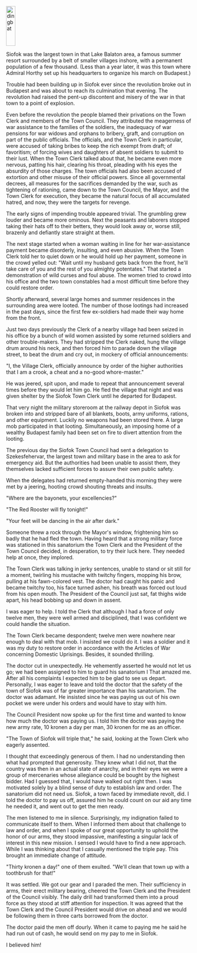<img class="alignleft size-full wp-image-17" title="dingbat" src="http://americancommissar.wordpress.com/files/2009/01/dingbat.png" alt="dingbat" width="25" height="108" />

Siofok was the largest town in that Lake Balaton area, a famous summer resort surrounded by a belt of smaller villages inshore, with a permanent population of a few thousand. (Less than a year later, it was this town where Admiral Horthy set up his headquarters to organize his march on Budapest.)

Trouble had been building up in Siofok ever since the revolution broke out in Budapest and was about to reach its culmination that evening. The revolution had raised the pent-up discontent and misery of the war in that town to a point of explosion.

Even before the revolution the people blamed their privations on the Town Clerk and members of the Town Council. They attributed the meagerness of war assistance to the families of the soldiers, the inadequacy of war pensions for war widows and orphans to bribery, graft, and corruption on part of the public officials. The officials, and the Town Clerk in particular, were accused of taking bribes to keep the rich exempt from draft; of favoritism; of forcing wives and daughters of absent soldiers to submit to their lust. When the Town Clerk talked about that, he became even more nervous, patting his hair, clearing his throat, pleading with his eyes the absurdity of those charges. The town officials had also been accused of extortion and other misuse of their official powers. Since all governmental decrees, all measures for the sacrifices demanded by the war, such as tightening of rationing, came down to the Town Council, the Mayor, and the Town Clerk for execution, they became the natural focus of all accumulated hatred, and now, they were the targets for revenge.

The early signs of impending trouble appeared trivial. The grumbling grew louder and became more ominous. Next the peasants and laborers stopped taking their hats off to their betters, they would look away or, worse still, brazenly and defiantly stare straight at them.

The next stage started when a woman waiting in line for her war-assistance payment became disorderly, insulting, and even abusive. When the Town Clerk told her to quiet down or he would hold up her payment, someone in the crowd yelled out: "Wait until my husband gets back from the front, he'll take care of you and the rest of you almighty potentates." That started a demonstration of wild curses and foul abuse. The women tried to crowd into his office and the two town constables had a most difficult time before they could restore order.

Shortly afterward, several large homes and summer residences in the surrounding area were looted. The number of those lootings had increased in the past days, since the first few ex-soldiers had made their way home from the front.

Just two days previously the Clerk of a nearby village had been seized in his office by a bunch of wild women assisted by some returned soldiers and other trouble-makers. They had stripped the Clerk naked, hung the village drum around his neck, and then forced him to parade down the village street, to beat the drum and cry out, in mockery of official announcements:

"I, the Village Clerk, officially announce by order of the higher authorities that I am a crook, a cheat and a no-good whore-master."

He was jeered, spit upon, and made to repeat that announcement several times before they would let him go. He fled the village that night and was given shelter by the Siofok Town Clerk until he departed for Budapest.

That very night the military storeroom at the railway depot in Siofok was broken into and stripped bare of all blankets, boots, army uniforms, rations, and other equipment. Luckily no weapons had been stored there. A large mob participated in that looting. Simultaneously, an imposing home of a wealthy Budapest family had been set on fire to divert attention from the looting.

The previous day the Siofok Town Council had sent a delegation to Szekesfehervar, the largest town and military base in the area to ask for emergency aid. But the authorities had been unable to assist them, they themselves lacked sufficient forces to assure their own public safety.

When the delegates had returned empty-handed this morning they were met by a jeering, hooting crowd shouting threats and insults.

"Where are the bayonets, your excellencies?"

"The Red Rooster will fly tonight!"

"Your feet will be dancing in the air after dark."

Someone threw a rock through the Mayor's window, frightening him so badly that he had fled the town. Having heard that a strong military force was stationed in this sanatorium the Town Clerk and the President of the Town Council decided, in desperation, to try their luck here. They needed help at once, they implored.

The Town Clerk was talking in jerky sentences, unable to stand or sit still for a moment, twirling his mustache with twitchy fingers, mopping his brow, pulling at his fawn-colored vest. The doctor had caught his panic and became twitchy too, his face turned ashen, his breath was forced out loud from his open mouth. The President of the Council just sat, fat thighs wide apart, his head bobbing up and down in assent.

I was eager to help. I told the Clerk that although I had a force of only twelve men, they were well armed and disciplined, that I was confident we could handle the situation.

The Town Clerk became despondent; twelve men were nowhere near enough to deal with that mob. I insisted we could do it. I was a soldier and it was my duty to restore order in accordance with the Articles of War concerning Domestic Uprisings. Besides, it sounded thrilling.

The doctor cut in unexpectedly. He vehemently asserted he would not let us go; we had been assigned to him to guard his sanatorium l That amazed me. After all his complaints I expected him to be glad to see us depart. Personally, I was eager to leave and told the doctor that the safety of the town of Siofok was of far greater importance than his sanatorium. The doctor was adamant. He insisted since he was paying us out of his own pocket we were under his orders and would have to stay with him.

The Council President now spoke up for the first time and wanted to know how much the doctor was paying us. I told him the doctor was paying the new army rate, 10 kronen a day per man, 30 kronen for me as an officer.

"The Town of Siofok will triple that," he said, looking at the Town Clerk who eagerly assented.

I thought that exceedingly generous of them. I had no understanding then what had prompted that generosity. They knew what I did not, that the country was then in an actual state of anarchy, and in their eyes we were a group of mercenaries whose allegiance could be bought by the highest bidder. Had I guessed that, I would have walked out right then. I was motivated solely by a blind sense of duty to establish law and order. The sanatorium did not need us. Siofok, a town faced by immediate revolt, did. I told the doctor to pay us off, assured him he could count on our aid any time he needed it, and went out to get the men ready.

The men listened to me in silence. Surprisingly, my indignation failed to communicate itself to them. When I informed them about that challenge to law and order, and when I spoke of our great opportunity to uphold the honor of our arms, they stood impassive, manifesting a singular lack of interest in this new mission. I sensed I would have to find a new approach. While I was thinking about that I casually mentioned the triple pay. This brought an immediate change of attitude.

"Thirty kronen a day!" one of them exulted. "We'll clean that town up with a toothbrush for that!"

It was settled. We got our gear and I paraded the men. Their sufficiency in arms, their erect military bearing, cheered the Town Clerk and the President of the Council visibly. The daily drill had transformed them into a proud force as they stood at stiff attention for inspection. It was agreed that the Town Clerk and the Council President would drive on ahead and we would be following them in three carts borrowed from the doctor.

The doctor paid the men off dourly. When it came to paying me he said he had run out of cash, he would send on my pay to me in Siofok.

I believed him!
